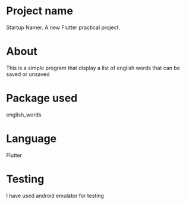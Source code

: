 # Project name
Startup Namer.
A new Flutter practical project.

# About 

This is a simple program that display a list of english words that can be saved or unsaved

# Package used 

english_words

# Language

Flutter

# Testing

I have used android emulator for testing
